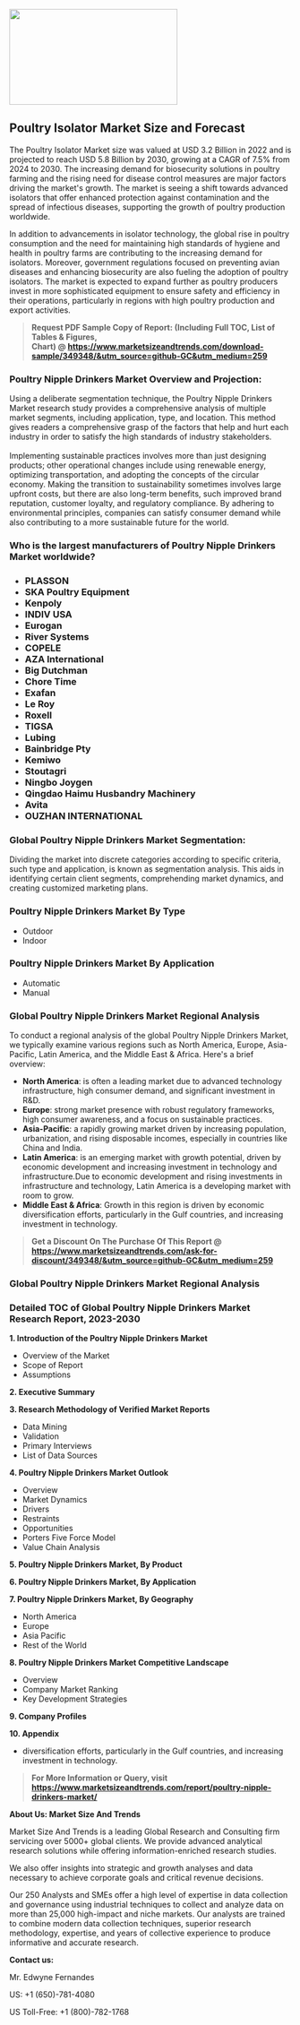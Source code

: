 <p><img class="alignnone size-medium wp-image-20088" src="https://ffe5etoiles.com/wp-content/uploads/2024/12/MST1-300x171.png" alt="" width="300" height="171" /></p><h2>Poultry Isolator Market Size and Forecast</h2><p>The Poultry Isolator Market size was valued at USD 3.2 Billion in 2022 and is projected to reach USD 5.8 Billion by 2030, growing at a CAGR of 7.5% from 2024 to 2030. The increasing demand for biosecurity solutions in poultry farming and the rising need for disease control measures are major factors driving the market's growth. The market is seeing a shift towards advanced isolators that offer enhanced protection against contamination and the spread of infectious diseases, supporting the growth of poultry production worldwide.</p><p>In addition to advancements in isolator technology, the global rise in poultry consumption and the need for maintaining high standards of hygiene and health in poultry farms are contributing to the increasing demand for isolators. Moreover, government regulations focused on preventing avian diseases and enhancing biosecurity are also fueling the adoption of poultry isolators. The market is expected to expand further as poultry producers invest in more sophisticated equipment to ensure safety and efficiency in their operations, particularly in regions with high poultry production and export activities.</p></p><blockquote id="" class=""><strong>Request PDF Sample Copy of Report: (Including Full TOC, List of Tables &amp; Figures, Chart)&nbsp;@&nbsp;<strong><a href="https://www.marketsizeandtrends.com/download-sample/349348/&utm_source=github-GC&utm_medium=259" target="_blank">https://www.marketsizeandtrends.com/download-sample/349348/&utm_source=github-GC&utm_medium=259</a></strong></strong></blockquote><h3 id="" class="">Poultry Nipple Drinkers Market&nbsp;Overview and Projection:</h3><p id="" class="">Using a deliberate segmentation technique, the Poultry Nipple Drinkers Market research study provides a comprehensive analysis of multiple market segments, including application, type, and location. This method gives readers a comprehensive grasp of the factors that help and hurt each industry in order to satisfy the high standards of industry stakeholders. <br /> <br />Implementing sustainable practices involves more than just designing products; other operational changes include using renewable energy, optimizing transportation, and adopting the concepts of the circular economy. Making the transition to sustainability sometimes involves large upfront costs, but there are also long-term benefits, such improved brand reputation, customer loyalty, and regulatory compliance. By adhering to environmental principles, companies can satisfy consumer demand while also contributing to a more sustainable future for the world.</p><h3 id="" class="">Who is the largest manufacturers of&nbsp;Poultry Nipple Drinkers Market worldwide?</h3><h3 class=""><p><ul><li>PLASSON </li><li> SKA Poultry Equipment </li><li> Kenpoly </li><li> INDIV USA </li><li> Eurogan </li><li> River Systems </li><li> COPELE </li><li> AZA International </li><li> Big Dutchman </li><li> Chore Time </li><li> Exafan </li><li> Le Roy </li><li> Roxell </li><li> TIGSA </li><li> Lubing </li><li> Bainbridge Pty </li><li> Kemiwo </li><li> Stoutagri </li><li> Ningbo Joygen </li><li> Qingdao Haimu Husbandry Machinery </li><li> Avita </li><li> OUZHAN INTERNATIONAL</li></ul></p></h3><h3 id="" class="">Global&nbsp;Poultry Nipple Drinkers Market Segmentation:</h3><p id="" class="">Dividing the market into discrete categories according to specific criteria, such type and application, is known as segmentation analysis. This aids in identifying certain client segments, comprehending market dynamics, and creating customized marketing plans.</p><h3 id="" class="">Poultry Nipple Drinkers Market&nbsp;By Type</h3><p><p><ul><li>Outdoor</li><li> Indoor</p></li></ul></p></p><h3 id="" class="">Poultry Nipple Drinkers Market&nbsp;By Application</h3><p class=""><p><ul><li>Automatic</li><li> Manual</li></ul></p></p><h3 id="" class="">Global Poultry Nipple Drinkers Market Regional Analysis</h3><p id="" class="">To conduct a regional analysis of the global Poultry Nipple Drinkers Market, we typically examine various regions such as North America, Europe, Asia-Pacific, Latin America, and the Middle East &amp; Africa. Here's a brief overview:</p><ul><li><strong>North America</strong>: is often a leading market due to advanced technology infrastructure, high consumer demand, and significant investment in R&amp;D.</li><li><strong>Europe</strong>: strong market presence with robust regulatory frameworks, high consumer awareness, and a focus on sustainable practices.</li><li><strong>Asia-Pacific</strong>: a rapidly growing market driven by increasing population, urbanization, and rising disposable incomes, especially in countries like China and India.</li><li><strong>Latin America</strong>: is an emerging market with growth potential, driven by economic development and increasing investment in technology and infrastructure.Due to economic development and rising investments in infrastructure and technology, Latin America is a developing market with room to grow.</li><li><strong>Middle East &amp; Africa</strong>: Growth in this region is driven by economic diversification efforts, particularly in the Gulf countries, and increasing investment in technology.</li></ul><blockquote id="" class=""><strong>Get a Discount On The Purchase Of This Report @ <strong><a href="https://www.marketsizeandtrends.com/ask-for-discount/349348/&utm_source=github-GC&utm_medium=259" target="_blank">https://www.marketsizeandtrends.com/ask-for-discount/349348/&utm_source=github-GC&utm_medium=259</a></strong></strong></blockquote><h3 id="" class="">Global Poultry Nipple Drinkers Market Regional Analysis</h3><h3 id="" class="">Detailed TOC of Global Poultry Nipple Drinkers Market Research Report, 2023-2030</h3><p id="" class=""><strong>1. Introduction of the Poultry Nipple Drinkers Market</strong></p><ul><li>Overview of the Market</li><li>Scope of Report</li><li>Assumptions</li></ul><p id="" class=""><strong>2. Executive Summary</strong></p><p id="" class=""><strong>3. Research Methodology of Verified Market Reports</strong></p><ul><li>Data Mining</li><li>Validation</li><li>Primary Interviews</li><li>List of Data Sources</li></ul><p id="" class=""><strong>4. Poultry Nipple Drinkers Market Outlook</strong></p><ul><li>Overview</li><li>Market Dynamics</li><li>Drivers</li><li>Restraints</li><li>Opportunities</li><li>Porters Five Force Model</li><li>Value Chain Analysis</li></ul><p id="" class=""><strong>5. Poultry Nipple Drinkers Market, By Product</strong></p><p id="" class=""><strong>6. Poultry Nipple Drinkers Market, By Application</strong></p><p id="" class=""><strong>7. Poultry Nipple Drinkers Market, By Geography</strong></p><ul><li>North America</li><li>Europe</li><li>Asia Pacific</li><li>Rest of the World</li></ul><p id="" class=""><strong>8. Poultry Nipple Drinkers Market Competitive Landscape</strong></p><ul><li>Overview</li><li>Company Market Ranking</li><li>Key Development Strategies</li></ul><p id="" class=""><strong>9. Company Profiles</strong></p><p id="" class=""><strong>10. Appendix</strong></p><ul><li>diversification efforts, particularly in the Gulf countries, and increasing investment in technology.</li></ul><blockquote id="" class=""><strong>For More Information or Query, visit <strong><strong><a href="https://www.marketsizeandtrends.com/report/poultry-nipple-drinkers-market/" target="_blank">https://www.marketsizeandtrends.com/report/poultry-nipple-drinkers-market/</a></strong></strong></strong></blockquote><p id="" class=""><strong>About Us: Market Size And Trends</strong></p><p id="" class="">Market Size And Trends is a leading Global Research and Consulting firm servicing over 5000+ global clients. We provide advanced analytical research solutions while offering information-enriched research studies.</p><p id="" class="">We also offer insights into strategic and growth analyses and data necessary to achieve corporate goals and critical revenue decisions.</p><p id="" class="">Our 250 Analysts and SMEs offer a high level of expertise in data collection and governance using industrial techniques to collect and analyze data on more than 25,000 high-impact and niche markets. Our analysts are trained to combine modern data collection techniques, superior research methodology, expertise, and years of collective experience to produce informative and accurate research.</p><p id="" class=""><strong>Contact us:</strong></p><p id="" class="">Mr. Edwyne Fernandes</p><p id="" class="">US: +1 (650)-781-4080</p><p id="" class="">US Toll-Free: +1 (800)-782-1768</p>
